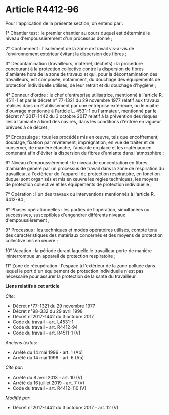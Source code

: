 # Article R4412-96

Pour l'application de la présente section, on entend par : 

1° Chantier test : le premier chantier au cours duquel est déterminé le niveau d'empoussièrement d'un processus donné ; 

2° Confinement : l'isolement de la zone de travail vis-à-vis de l'environnement extérieur évitant la dispersion des fibres ; 

3° Décontamination (travailleurs, matériel, déchets) : la procédure concourant à la protection collective contre la
dispersion de fibres d'amiante hors de la zone de travaux et qui, pour la décontamination des travailleurs, est composée,
notamment, du douchage des équipements de protection individuelle utilisés, de leur retrait et du douchage d'hygiène ; 

4° Donneur d'ordre : le chef d'entreprise utilisatrice, mentionné à l'article R. 4511-1 et par le décret n° 77-1321 du 29
novembre 1977 relatif aux travaux réalisés dans un établissement par une entreprise extérieure, ou le maître d'ouvrage
mentionné à l'article L. 4531-1 ou l'armateur, mentionné par le décret n° 2017-1442 du 3 octobre 2017 relatif à la prévention
des risques liés à l'amiante à bord des navires, dans les conditions d'entrée en vigueur prévues à ce décret ; 

5° Encapsulage : tous les procédés mis en œuvre, tels que encoffrement, doublage, fixation par revêtement, imprégnation, en
vue de traiter et de conserver, de manière étanche, l'amiante en place et les matériaux en contenant afin d'éviter la
dispersion de fibres d'amiante dans l'atmosphère ; 

6° Niveau d'empoussièrement : le niveau de concentration en fibres d'amiante généré par un processus de travail dans la zone
de respiration du travailleur, à l'extérieur de l'appareil de protection respiratoire, en fonction duquel sont organisés et
mis en œuvre les règles techniques, les moyens de protection collective et les équipements de protection individuelle ; 

7° Opération : l'un des travaux ou interventions mentionnés à l'article R. 4412-94 ; 

8° Phases opérationnelles : les parties de l'opération, simultanées ou successives, susceptibles d'engendrer différents
niveaux d'empoussièrement ; 

9° Processus : les techniques et modes opératoires utilisés, compte tenu des caractéristiques des matériaux concernés et des
moyens de protection collective mis en œuvre ; 

10° Vacation : la période durant laquelle le travailleur porte de manière ininterrompue un appareil de protection
respiratoire ; 

11° Zone de récupération : l'espace à l'extérieur de la zone polluée dans lequel le port d'un équipement de protection
individuelle n'est pas nécessaire pour assurer la protection de la santé du travailleur.

**Liens relatifs à cet article**

_Cite_:

  - Décret n°77-1321 du 29 novembre 1977
  - Décret n°98-332 du 29 avril 1998
  - Décret n°2017-1442 du 3 octobre 2017
  - Code du travail - art. L4531-1
  - Code du travail - art. R4412-94
  - Code du travail - art. R4511-1 (V)

_Anciens textes_:

  - Arrêté du 14 mai 1996 - art. 1 (Ab)
  - Arrêté du 14 mai 1996 - art. 6 (Ab)

_Cité par_:

  - Arrêté du 8 avril 2013 - art. 10 (V)
  - Arrêté du 16 juillet 2019 - art. 7 (V)
  - Code du travail - art. R4412-110 (V)

_Modifié par_:

  - Décret n°2017-1442 du 3 octobre 2017 - art. 12 (V)
